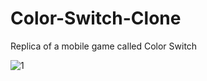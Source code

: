 # Color-Switch-Clone
 Replica of a mobile game called Color Switch

![1](https://user-images.githubusercontent.com/70104628/125406510-5a25dc00-e3d2-11eb-9705-fd3f24722464.JPG)
